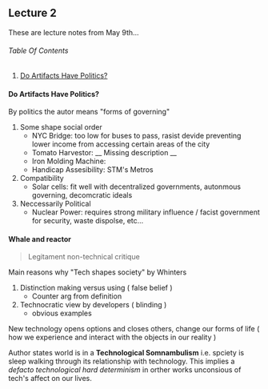## Lecture 2
These are lecture notes from May 9th...

###### Table Of Contents
1. [Do Artifacts Have Politics?](#Do-Artifacts-Have-Politics)

#### Do Artifacts Have Politics?
By politics the autor means "forms of governing"

1. Some shape social order
   - NYC Bridge: too low for buses to pass, rasist devide preventing lower income from accessing certain areas of the city
   - Tomato Harvestor: __ Missing description __
   - Iron Molding Machine: 
   - Handicap Assesibility: STM's Metros
2. Compatibility
   - Solar cells: fit well with decentralized governments, autonmous governing, decomcratic ideals
3. Neccessarily Political
   - Nuclear Power: requires strong military influence / facist government for security, waste dispolse, etc...

#### Whale and reactor
> Legitament non-technical critique

Main reasons why "Tech shapes society" by Whinters
1. Distinction making versus using ( false belief )
   - Counter arg from definition
2. Technocratic view by developers ( blinding )
   - obvious examples
  
New technology opens options and closes others, change our forms of life ( how we experience and interact with the objects in our reality ) 

Author states world is in a **Technological Somnambulism** i.e. spciety is sleep walking through its relationship with technology.
This implies a _defacto technological hard determinism_ in orther works unconsious of tech's affect on our lives.
   